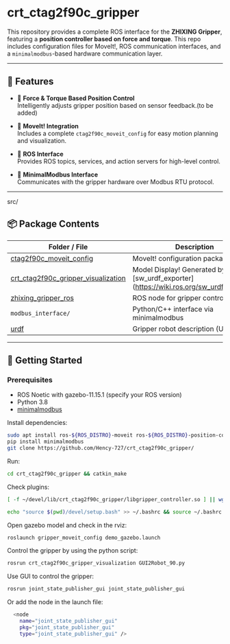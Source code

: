 <!--
 * @Author: HencyCHEN
 * @Date: 2025-05-15 01:27:03
 * @LastEditTime: 2025-05-15 02:21:56
 * @LastEditors: HencyCHEN
 * @Description: 
 * @FilePath: /crt_ctag2f90c_gripper/README.md
 * @Email: hengxiangchen428@gamil.com
 * 可以输入预定的版权声明、个性签名、空行等
-->
# crt_ctag2f90c_gripper

This repository provides a complete ROS interface for the **ZHIXING Gripper**, featuring a **position controller based on force and torque**. This repo includes configuration files for MoveIt!, ROS communication interfaces, and a `minimalmodbus`-based hardware communication layer.

---

## 🧩 Features

- 🔧 **Force & Torque Based Position Control**  
  Intelligently adjusts gripper position based on sensor feedback.(to be added)

- 🤖 **MoveIt! Integration**  
  Includes a complete `ctag2f90c_moveit_config` for easy motion planning and visualization.

- 🧠 **ROS Interface**  
  Provides ROS topics, services, and action servers for high-level control.

- 🔌 **MinimalModbus Interface**  
  Communicates with the gripper hardware over Modbus RTU protocol.

---
src/
## 📦 Package Contents

| Folder / File           | Description                                 |
|-------------------------|---------------------------------------------|
| [ctag2f90c_moveit_config](https://github.com/Hency-727/crt_ctag2f90c_gripper/src/ctag2f90c_moveit_config)        | MoveIt! configuration package               |
| [crt_ctag2f90c_gripper_visualization](https://github.com/Hency-727/crt_ctag2f90c_gripper/src/crt_ctag2f90c_gripper_visualization)        | Model Display! Generated by [sw_urdf_exporter] (https://wiki.ros.org/sw_urdf_exporter)              |
| [zhixing_gripper_ros](https://github.com/Hency-727/crt_ctag2f90c_gripper/src/crt_ctag2f90c_gripper_visualization/scripts/GUI2Robot_90.py)  | ROS node for gripper control                |
| `modbus_interface/`     | Python/C++ interface via minimalmodbus      |
| [urdf](https://github.com/Hency-727/crt_ctag2f90c_gripper/src/ctag2f90c_moveit_config/config/gazebo_full_model.urdf)                 | Gripper robot description (URDF)      |

---

## 🚀 Getting Started

### Prerequisites

- ROS Noetic with gazebo-11.15.1 (specify your ROS version)
- Python 3.8
- [minimalmodbus](https://github.com/pyhys/minimalmodbus)

Install dependencies:

```bash
sudo apt install ros-${ROS_DISTRO}-moveit ros-${ROS_DISTRO}-position-controllers ros-${ROS_DISTRO}-effort-controllers
pip install minimalmodbus
git clone https://github.com/Hency-727/crt_ctag2f90c_gripper/
```

Run:

```bash
cd crt_ctag2f90c_gripper && catkin_make
```

Check plugins: 
```bash
[ -f ~/devel/lib/crt_ctag2f90c_gripper/libgripper_controller.so ] || wget https://github.com/Hency-727/crt_ctag2f90c_gripper/raw/main/libgripper_controller.so
```

```bash
echo "source $(pwd)/devel/setup.bash" >> ~/.bashrc && source ~/.bashrc
```

Open gazebo model and check in the rviz:
```bash
roslaunch gripper_moveit_config demo_gazebo.launch 
```
Control the gripper by using the python script:
```bash
rosrun crt_ctag2f90c_gripper_visualization GUI2Robot_90.py
``` 
Use GUI to control the gripper:
```bash
rosrun joint_state_publisher_gui joint_state_publisher_gui
```
Or add the node in the launch file:
```bash
  <node
    name="joint_state_publisher_gui"
    pkg="joint_state_publisher_gui"
    type="joint_state_publisher_gui" />
```
